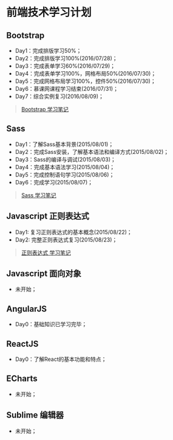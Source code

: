 # 前端技术学习计划
## Bootstrap
* Day1：完成排版学习50%；
* Day2：完成排版学习100%(2016/07/28)；
* Day3：完成表单学习60%(2016/07/29)；
* Day4：完成表单学习100%，网格布局50%(2016/07/30)；
* Day5：完成网格布局学习100%，控件50%(2016/07/30)；
* Day6：慕课网课程学习结束(2016/07/31)；
* Day7：综合实例复习(2016/08/09)；

> [Bootstrap 学习笔记](https://github.com/coolhwm/learning-front-end-dev/tree/master/doc/bootstrap)

## Sass
* Day1：了解Sass基本背景(2015/08/01)；
* Day2：完成Sass安装，了解基本语法和编译方式(2015/08/02)；
* Day3：Sass的编译与调试(2015/08/03)；
* Day4：完成基本语法学习(2015/08/04)；
* Day5：完成控制语句学习(2015/08/06)；
* Day6：完成学习(2015/08/07)；

> [Sass 学习笔记](https://github.com/coolhwm/learning-front-end-dev/tree/master/doc/sass)

## Javascript 正则表达式
* Day1: 复习正则表达式的基本概念(2015/08/22)；
* Day2: 完整正则表达式复习(2015/08/23)；

> [正则表达式 学习笔记](https://github.com/coolhwm/learning-front-end-dev/tree/master/doc/regex)

## Javascript 面向对象
* 未开始；

## AngularJS
* Day0：基础知识已学习完毕；

## ReactJS
* Day0：了解React的基本功能和特点；

## ECharts
* 未开始；

## Sublime 编辑器
* 未开始；